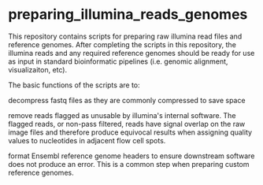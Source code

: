 # preparing_illumina_reads_genomes

This repository contains scripts for preparing raw illumina read files and reference genomes. After completing the scripts in this repository, the illumina reads and any required reference genomes should be ready for use as input in standard bioinformatic pipelines (i.e. genomic alignment, visualizaiton, etc).

The basic functions of the scripts are to:

decompress fastq files as they are commonly compressed to save space

remove reads flagged as unusable by illumina's internal software. The flagged reads, or non-pass filtered, reads have signal overlap on the raw image files and therefore produce equivocal results when assigning quality values to nucleotides in adjacent flow cell spots.

format Ensembl reference genome headers to ensure downstream software does not produce an error. This is a common step when preparing custom reference genomes.
